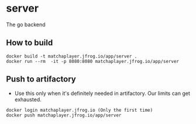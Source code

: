 # server
The go backend

## How to build

```
docker build -t matchaplayer.jfrog.io/app/server .
docker run --rm  -it -p 8080:8080 matchaplayer.jfrog.io/app/server
```

## Push to artifactory
* Use this only when it's definitely needed in artifactory. Our limits can get exhausted.

```
docker login matchaplayer.jfrog.io (Only the first time)
docker push matchaplayer.jfrog.io/app/server
```

